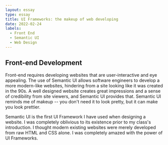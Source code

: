 ```yaml
---
layout: essay
type: essay
title: UI Frameworks: the makeup of web developing
date: 2022-02-24
labels:
  - Front End
  - Semantic UI
  - Web Design
---
```


## Front-end Development
Front-end requires developing websites that are user-interactive and eye appealing. The use of Semantic UI allows software engineers to develop a more modern-like websites, hindering from a site looking like it was created in the 90s. A well designed website creates great impressions and a sense of credibility from site viewers, and Semantic UI provides that. Semantic UI reminds me of makeup -- you don't need it to look pretty, but it can make you look prettier.

Semantic UI is the first UI Framework I have used when designing a website. I was completely oblivious to its existence prior to my class's introduction. I thought modern existing websites were merely developed from raw HTML and CSS alone. I was completely amazed with the power of UI Frameworks.  
